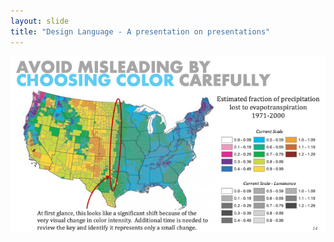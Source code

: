 ```yaml
---
layout: slide
title: "Design Language - A presentation on presentations"
---
```


![slide14](/assets/_images/Slide14.png)

